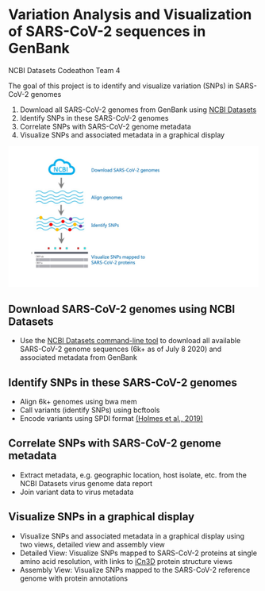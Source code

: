 # Variation Analysis and Visualization of SARS-CoV-2 sequences in GenBank
NCBI Datasets Codeathon Team 4

The goal of this project is to identify and visualize variation (SNPs) in SARS-CoV-2 genomes

1. Download all SARS-CoV-2 genomes from GenBank using [NCBI Datasets](https://www.ncbi.nlm.nih.gov/datasets/)
2. Identify SNPs in these SARS-CoV-2 genomes
3. Correlate SNPs with SARS-CoV-2 genome metadata
4. Visualize SNPs and associated metadata in a graphical display

![workflow cartoon](github-readme-cartoon.jpg)

## Download SARS-CoV-2 genomes using NCBI Datasets
* Use the [NCBI Datasets command-line tool](https://www.ncbi.nlm.nih.gov/datasets/docs/command-line-virus/) to download all available SARS-CoV-2 genome sequences (6k+ as of July 8 2020) and associated metadata from GenBank 

## Identify SNPs in these SARS-CoV-2 genomes
* Align 6k+ genomes using bwa mem
* Call variants (identify SNPs) using bcftools
* Encode variants using SPDI format [(Holmes et al., 2019)](https://www.ncbi.nlm.nih.gov/pubmed/31738401)

## Correlate SNPs with SARS-CoV-2 genome metadata
* Extract metadata, e.g. geographic location, host isolate, etc. from the NCBI Datasets virus genome data report
* Join variant data to virus metadata

## Visualize SNPs in a graphical display
* Visualize SNPs and associated metadata in a graphical display using two views, detailed view and assembly view
* Detailed View: Visualize SNPs mapped to SARS-CoV-2 proteins at single amino acid resolution, with links to [iCn3D](https://www.ncbi.nlm.nih.gov/Structure/icn3d/docs/icn3d_about.html) protein structure views 
* Assembly View: Visualize SNPs mapped to the SARS-CoV-2 reference genome with protein annotations
